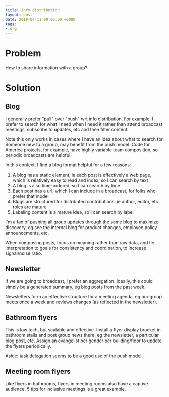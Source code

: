 ```yaml
---
title: Info distribution
layout: post
date: 2018-04-11 00:00:00 +0000
tags:
- org
---
```

# Problem

How to share information with a group?

# Solution

## Blog

I generally prefer "pull" over "push" wrt info distribution. For example, I prefer to search for what I need when I need it rather than attend broadcast meetings, subscribe to updates, etc and then filter content.

Note this only works in cases where I have an idea about what to search for. Someone  new to a group, may benefit from the push model. Code for America projects, for example, have highly variable team composition, so periodic broadcasts are helpful.

In this context, I find a blog format helpful for a few reasons:

1. A blog has a static element, ie each post is effectively a web page, which is relatively easy to read and index, so I can search by text
2. A blog is also time-ordered, so I can search by time
3. Each post has a url, which I can include in a broadcast, for folks who prefer that model
4. Blogs are structured for distributed contributions, ie author, editor, etc roles are mature
5. Labeling content is a mature idea, so I can search by label

I'm a fan of pushing all group updates through the same blog to maximize discovery, eg see the internal blog for product changes, employee policy announcements, etc.

When composing posts, focus on meaning rather than raw data, and tie interpretation to goals for consistency and coordination, to increase signal/noise ratio.

## Newsletter

If we are going to broadcast, I prefer an aggregation. Ideally, this could simply be a generated summary, eg blog posts from the past week.

Newsletters form an effective structure for a meeting agenda, eg our group meets once a week and reviews changes (as reflected in the newsletter).

## Bathroom flyers

This is low tech, but scalable and effective. Install a flyer display bracket in bathroom stalls and post group news there, eg the newsletter, a particular blog post, etc. Assign an evangelist per gender per building/floor to update the flyers periodically.

Aside: task delegation seems to be a good use of the push model.

## Meeting room flyers

Like flyers in bathrooms, flyers in meeting rooms also have a captive audience. 5 tips for inclusive meetings is a great example.